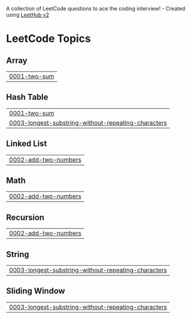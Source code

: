 A collection of LeetCode questions to ace the coding interview! - Created using [LeetHub v2](https://github.com/arunbhardwaj/LeetHub-2.0)
<!---LeetCode Topics Start-->
# LeetCode Topics
## Array
|  |
| ------- |
| [0001-two-sum](https://github.com/AdithyaOm-Saidupally/leetcode/tree/master/0001-two-sum) |
## Hash Table
|  |
| ------- |
| [0001-two-sum](https://github.com/AdithyaOm-Saidupally/leetcode/tree/master/0001-two-sum) |
| [0003-longest-substring-without-repeating-characters](https://github.com/AdithyaOm-Saidupally/leetcode/tree/master/0003-longest-substring-without-repeating-characters) |
## Linked List
|  |
| ------- |
| [0002-add-two-numbers](https://github.com/AdithyaOm-Saidupally/leetcode/tree/master/0002-add-two-numbers) |
## Math
|  |
| ------- |
| [0002-add-two-numbers](https://github.com/AdithyaOm-Saidupally/leetcode/tree/master/0002-add-two-numbers) |
## Recursion
|  |
| ------- |
| [0002-add-two-numbers](https://github.com/AdithyaOm-Saidupally/leetcode/tree/master/0002-add-two-numbers) |
## String
|  |
| ------- |
| [0003-longest-substring-without-repeating-characters](https://github.com/AdithyaOm-Saidupally/leetcode/tree/master/0003-longest-substring-without-repeating-characters) |
## Sliding Window
|  |
| ------- |
| [0003-longest-substring-without-repeating-characters](https://github.com/AdithyaOm-Saidupally/leetcode/tree/master/0003-longest-substring-without-repeating-characters) |
<!---LeetCode Topics End-->